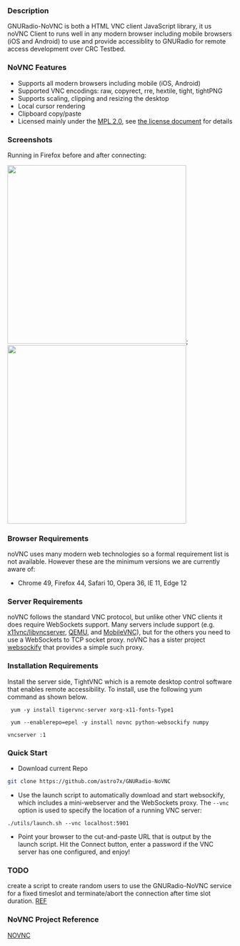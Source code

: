
### Description

GNURadio-NoVNC is both a HTML VNC client JavaScript library, it us noVNC Client to runs well in any modern browser including mobile browsers (iOS and Android) to use and provide accessiblity to GNURadio for remote access development over CRC Testbed.

### NoVNC Features

* Supports all modern browsers including mobile (iOS, Android)
* Supported VNC encodings: raw, copyrect, rre, hextile, tight, tightPNG
* Supports scaling, clipping and resizing the desktop
* Local cursor rendering
* Clipboard copy/paste
* Licensed mainly under the [MPL 2.0](http://www.mozilla.org/MPL/2.0/), see
  [the license document](LICENSE.txt) for details

### Screenshots

Running in Firefox before and after connecting:

<img src="https://github.com/astro7x/GNURadio-NoVNC/blob/master/img/login.png" width=400>;
<img src="https://github.com/astro7x/GNURadio-NoVNC/blob/master/img/connected.png" width=400>

### Browser Requirements

noVNC uses many modern web technologies so a formal requirement list is not available. However these are the minimum versions we are currently aware of:
* Chrome 49, Firefox 44, Safari 10, Opera 36, IE 11, Edge 12


### Server Requirements

noVNC follows the standard VNC protocol, but unlike other VNC clients it does require WebSockets support. Many servers include support (e.g. [x11vnc/libvncserver](http://libvncserver.sourceforge.net/),
[QEMU](http://www.qemu.org/), and [MobileVNC](http://www.smartlab.at/mobilevnc/)), but for the others you need to use a WebSockets to TCP socket proxy. noVNC has a sister project [websockify](https://github.com/novnc/websockify) that provides a simple such proxy.


### Installation Requirements

Install the server side, TightVNC which is a remote desktop control software that enables remote accessibility. To install, use the following yum command as shown below.
``` 
 yum -y install tigervnc-server xorg-x11-fonts-Type1
```
```
 yum --enablerepo=epel -y install novnc python-websockify numpy 
```
``` 
vncserver :1
```

### Quick Start

* Download current Repo
``` bash
git clone https://github.com/astro7x/GNURadio-NoVNC
```
* Use the launch script to automatically download and start websockify, which
  includes a mini-webserver and the WebSockets proxy. The `--vnc` option is
  used to specify the location of a running VNC server:
```
./utils/launch.sh --vnc localhost:5901
```

* Point your browser to the cut-and-paste URL that is output by the launch   script. Hit the Connect button, enter a password if the VNC server has one configured, and enjoy!

### TODO
create a script to create random users to use the GNURadio-NoVNC service for a fixed timeslot and terminate/abort the connection after time slot duration.
[REF](https://www.howtoforge.com/vnc-server-installation-on-centos-7)


### NoVNC Project Reference
[NOVNC](http://novnc.com)


